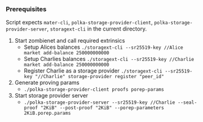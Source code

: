 ### Prerequisites

Script expects `mater-cli`, `polka-storage-provider-client`, `polka-storage-provider-server`, `storagext-cli` in the current directory.

1. Start zombienet and call required extrinsics
   - Setup Alices balances `./storagext-cli --sr25519-key //Alice market add-balance 250000000000`
   - Setup Charlies balances `./storagext-cli --sr25519-key //Charlie market add-balance 250000000000`
   - Register Charlie as a storage provider `./storagext-cli --sr25519-key "//Charlie" storage-provider register "peer_id"`
2. Generate proving params
   - `./polka-storage-provider-client proofs porep-params`
3. Start storage provider server
   - `./polka-storage-provider-server --sr25519-key //Charlie --seal-proof "2KiB" --post-proof "2KiB" --porep-parameters 2KiB.porep.params`

